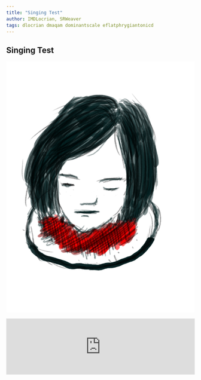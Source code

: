 ```yaml
---
title: "Singing Test"
author: IMDLocrian, SRWeaver
tags: dlocrian dmaqam dominantscale eflatphrygiantonicd
---
```

## Singing Test

![Ehena](https://github.com/LWFlouisa/NewPoetry/blob/main/images/SongCovers/ehena-marie.png?raw=true)

<iframe scrolling="no" id="hearthis_at_track_10227108" width="100%" height="150" src="https://app.hearthis.at/embed/10227108/transparent_black/?hcolor=c7b818&color=5267f0&style=2&block_size=2&block_space=1&background=1&waveform=0&cover=0&autoplay=0&css=" frameborder="0" allowtransparency allow="autoplay"><p>Listen to <a href="https://hearthis.at/sarah-rebecca-weaver/singingtest/" target="_blank">Singing Test</a> <span>by</span><a href="https://hearthis.at/sarah-rebecca-weaver/" target="_blank" >Sarah Rebecca Weaver</a> <span>on</span> <a href="https://hearthis.at/" target="_blank">hearthis.at</a></p></iframe>
